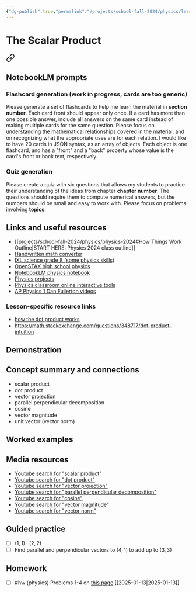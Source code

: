 ```yaml
---
{"dg-publish":true,"permalink":"/projects/school-fall-2024/physics/lessons/dot-product/","tags":["gardenEntry"]}
---
```



#  The Scalar Product


<div class="transclusion internal-embed is-loaded"><a class="markdown-embed-link" href="/projects/school-fall-2024/physics/physics-2024/#notebook-lm-prompts" aria-label="Open link"><svg xmlns="http://www.w3.org/2000/svg" width="24" height="24" viewBox="0 0 24 24" fill="none" stroke="currentColor" stroke-width="2" stroke-linecap="round" stroke-linejoin="round" class="svg-icon lucide-link"><path d="M10 13a5 5 0 0 0 7.54.54l3-3a5 5 0 0 0-7.07-7.07l-1.72 1.71"></path><path d="M14 11a5 5 0 0 0-7.54-.54l-3 3a5 5 0 0 0 7.07 7.07l1.71-1.71"></path></svg></a><div class="markdown-embed">



## NotebookLM prompts

### Flashcard generation (work in progress, cards are too generic)

Please generate a set of flashcards to help me learn the material in **section number**. Each card front should appear only once. If a card has more than one possible answer, include all answers on the same card instead of making multiple cards for the same question. Please focus on understanding the mathematical relationships covered in the material, and on recognizing what the appropriate uses are for each relation. I would like to have 20 cards in JSON syntax, as an array of objects. Each object is one flashcard, and has a "front" and a "back" property whose value is the card's front or back text, respectively.

### Quiz generation

Please create a quiz with six questions that allows my students to practice their understanding of the ideas from chapter **chapter number**. The questions should require them to compute numerical answers, but the numbers should be small and easy to work with. Please focus on problems involving **topics**.



</div></div>


## Links and useful resources 

- [[projects/school-fall-2024/physics/physics-2024#How Things Work Outline\|START HERE: Physics 2024 class outline]]
- [Handwritten math converter](https://webdemo.myscript.com/views/math/index.html#)
- [IXL science grade 8 (some physics skills)](https://www.ixl.com/science/grade-8)
- [OpenSTAX high school physics](https://openstax.org/books/physics/pages/1-introduction)
- [NotebookLM physics notebook](https://notebooklm.google.com/notebook/94fe29f5-cebb-4621-9e03-d20110b7a978)
- [Physics projects](https://www.sciencebuddies.org/science-fair-projects/science-projects/physics/high-school)
- [Physics classroom online interactive tools](https://www.physicsclassroom.com)
- [AP Physics 1 Dan Fullerton videos](https://www.youtube.com/playlist?list=PLd2HWlWc-MsysWuL9ksneEM8cl5bk3bHH)


### Lesson-specific resource links

- [how the dot product works](https://www.youtube.com/watch?v=LyGKycYT2v0&t=130s)
- https://math.stackexchange.com/questions/348717/dot-product-intuition 


## Demonstration


## Concept summary and connections


- scalar product 
- dot product 
- vector projection 
- parallel perpendicular decomposition 
- cosine 
- vector magnitude 
- unit vector (vector norm)

## Worked examples



## Media resources

- [Youtube search for "scalar product"](https://www.youtube.com/results?search_query=scalar%20product) 
- [Youtube search for "dot product"](https://www.youtube.com/results?search_query=dot%20product) 
- [Youtube search for "vector projection"](https://www.youtube.com/results?search_query=vector%20projection) 
- [Youtube search for "parallel perpendicular decomposition"](https://www.youtube.com/results?search_query=parallel%20perpendicular%20decomposition) 
- [Youtube search for "cosine"](https://www.youtube.com/results?search_query=cosine) 
- [Youtube search for "vector magnitude"](https://www.youtube.com/results?search_query=vector%20magnitude) 
- [Youtube search for "vector norm"](https://www.youtube.com/results?search_query=vector%20norm) 

## Guided practice


- [ ] $(1,1) \cdot (2,2)$  
- [ ] Find parallel and perpendicular vectors to $(4,1)$ to add up to $(3,3)$   

## Homework


- [ ] #hw (physics) Problems 1-4 on [this page](https://math.libretexts.org/Courses/Monroe_Community_College/MTH_212_Calculus_III/Chapter_11%3A_Vectors_and_the_Geometry_of_Space/11.3%3A_The_Dot_Product/11.3E%3A_Exercises_for_The_Dot_Product) [[2025-01-13\|2025-01-13]] 